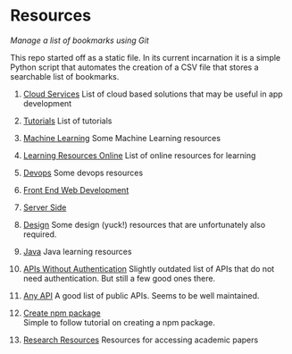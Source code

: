 # Resources
_Manage a list of bookmarks using Git_

This repo started off as a static file. In its current incarnation it is a simple Python script that
automates the creation of a CSV file that stores a searchable list of bookmarks.

1. [Cloud Services](cloud_services.md)
   List of cloud based solutions that may be useful in app development
   
2. [Tutorials](tutorials.md)
   List of tutorials
   
3. [Machine Learning](machine_learning)
   Some Machine Learning resources
   
4. [Learning Resources Online](developer_resources.md)
   List of online resources for learning
   
5. [Devops](Devops)
   Some devops resources    
   
6. [Front End Web Development](fewd)    

7. [Server Side](serverside)    
   
    

10. [Design](design)
    Some design (yuck!) resources that are unfortunately also required.
    
    
12. [Java](java)
    Java learning resources   
    
14. [APIs Without Authentication](https://shkspr.mobi/blog/2016/05/easy-apis-without-authentication/)
    Slightly outdated list of APIs that do not need authentication. But still a few good ones there.    

15. [Any API](https://any-api.com/) 
    A good list of public APIs. Seems to be well maintained.
    
16. [Create npm package](https://medium.freecodecamp.org/how-to-make-a-beautiful-tiny-npm-package-and-publish-it-2881d4307f78)    
    Simple to follow tutorial on creating a npm package.
    
17. [Research Resources](research)
    Resources for accessing academic papers    
    
